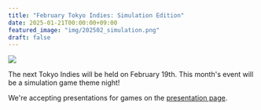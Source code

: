 ```yaml
---
title: "February Tokyo Indies: Simulation Edition"
date: 2025-01-21T00:00:00+09:00
featured_image: "img/202502_simulation.png"
draft: false
---
```


![](/img/202502_simulation.png)

The next Tokyo Indies will be held on February 19th. This month's event will be a simulation game theme night!

We're accepting presentations for games on the [presentation page](/en/present).
